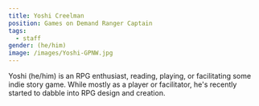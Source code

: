 ```yaml
---
title: Yoshi Creelman
position: Games on Demand Ranger Captain
tags:
  - staff
gender: (he/him)
image: /images/Yoshi-GPNW.jpg
---
```


Yoshi (he/him) is an RPG enthusiast, reading, playing, or facilitating some indie story game. While mostly as a player or facilitator, he's recently started to dabble into RPG design and creation.
